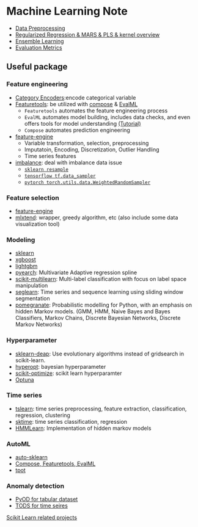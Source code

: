 Machine Learning Note
===

- [Data Preprocessing](https://github.com/chung-kai-eng/Eric/blob/master/Preprocessing.md)
- [Regularized Regression & MARS & PLS & kernel overview](https://github.com/chung-kai-eng/Eric/blob/master/Regularized%20Regression_MARS_PLS_SVM.md)
- [Ensemble Learning](https://github.com/chung-kai-eng/Eric/blob/master/Ensemble%20Learning.md)
- [Evaluation Metrics](https://github.com/chung-kai-eng/Eric/blob/master/Evaluation%20Metrics.md)


## Useful package

### Feature engineering
- [Category Encoders](https://github.com/scikit-learn-contrib/category_encoders):encode categorical variable
- [Featuretools](https://www.featuretools.com/): be utilized with [compose](https://github.com/alteryx/compose) & [EvalML](https://github.com/alteryx/evalml)
    - ```Featuretools``` automates the feature engineering process
    - ```EvalML``` automates model building, includes data checks, and even offers tools for model understanding [(Tutorial)](https://evalml.alteryx.com/en/stable/demos/fraud.html)
    - ```Compose``` automates prediction engineering
- [feature-engine](https://github.com/solegalli/feature_engine)
    - Variable transformation, selection, preprocessing
    - Imputatoin, Encoding, Discretization, Outlier Handling
    - Time series features
- [imbalance](https://github.com/scikit-learn-contrib/imbalanced-learn): deal with imbalance data issue
    - [```sklearn resample```](https://scikit-learn.org/stable/modules/generated/sklearn.utils.resample.html)
    - [```tensorflow tf.data_sampler```](https://www.tensorflow.org/tutorials/structured_data/imbalanced_data#using_tfdata)
    - [```pytorch torch.utils.data.WeightedRandomSampler```](https://pytorch.org/docs/stable/data.html#torch.utils.data.WeightedRandomSampler)

### Feature selection
- [feature-engine](https://github.com/solegalli/feature_engine)
- [mlxtend](https://github.com/rasbt/mlxtend): wrapper, greedy algorithm, etc (also include some data visualization tool)

### Modeling
- [sklearn]()
- [xgboost]()
- [lightgbm]()
- [pyearch](https://github.com/scikit-learn-contrib/py-earth): Multivariate Adaptive regression spline
- [scikit-multilearn](https://github.com/scikit-multilearn/scikit-multilearn):  Multi-label classification with focus on label space manipulation
- [seglearn](https://github.com/dmbee/seglearn): Time series and sequence learning using sliding window segmentation
- [pomegranate](https://github.com/jmschrei/pomegranate): Probabilistic modelling for Python, with an emphasis on hidden Markov models. (GMM, HMM, Naive Bayes and Bayes Classifiers, Markov Chains, Discrete Bayesian Networks, Discrete Markov Networks)

### Hyperparameter
- [sklearn-deap](https://github.com/rsteca/sklearn-deap): Use evolutionary algorithms instead of gridsearch in scikit-learn.
- [hyperopt](https://github.com/hyperopt/hyperopt): bayesian hyperparameter
- [scikit-optimize](https://scikit-optimize.github.io/stable/): scikit learn hyperparamter
- [Optuna](https://github.com/optuna/optuna)


### Time series
- [tslearn](https://github.com/tslearn-team/tslearn): time series preprocessing, feature extraction, classification, regression, clustering
- [sktime](https://github.com/alan-turing-institute/sktime): time series classification, regression
- [HMMLearn](https://github.com/hmmlearn/hmmlearn): Implementation of hidden markov models

### AutoML
- [auto-sklearn](https://github.com/automl/auto-sklearn/)
- [Compose, Featuretools, EvalML]()
- [tpot](https://github.com/EpistasisLab/tpot)


### Anomaly detection
- [PyOD for tabular dataset](https://github.com/yzhao062/pyod)
- [TODS for time seires](https://github.com/datamllab/tods)


[Scikit Learn related projects](https://scikit-learn.org/stable/related_projects.html)
